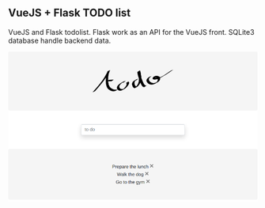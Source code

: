 ## VueJS + Flask TODO list

VueJS and Flask todolist. Flask work as an API for the VueJS front. SQLite3 database handle backend data.

![screenshot of the app](https://github.com/mmarcot/VueJS-and-Flask-todolist/blob/master/screenshot.png?raw=true)
